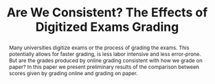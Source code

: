 ---
title: "Are We Consistent? The Effects of Digitized Exams Grading"
venue: "SIGCSE 2020"
layout: publication
abstract: "Many universities digitize exams or the process of grading the exams. This potentially allows for faster grading, is less labor intensive and less error-prone. But are the grades produced by online grading consistent with how we grade on paper? In this paper we present preliminary results of the comparison between scores given by grading online and grading on paper."
authors: "Gosia Migut, Ruben Wiersma"
type: "Poster"
link: "https://whova.com/embedded/session/sigcs_202003/849437/"
categories:
  - Research
tags:
  - education
  - digitization
last_modified_at: 2020-02-10T12:39:31-01:00
---